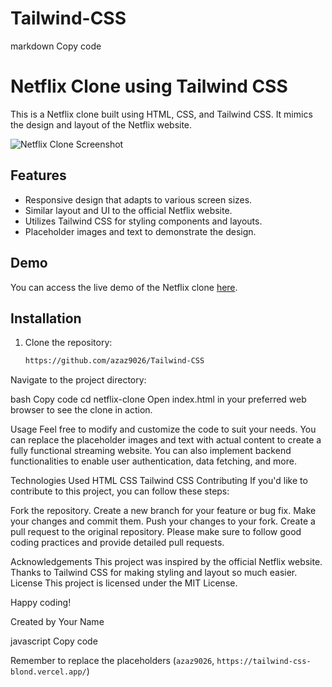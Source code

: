 ﻿# Tailwind-CSS

markdown
Copy code
# Netflix Clone using Tailwind CSS

This is a Netflix clone built using HTML, CSS, and Tailwind CSS. It mimics the design and layout of the Netflix website.

![Netflix Clone Screenshot]()

## Features

- Responsive design that adapts to various screen sizes.
- Similar layout and UI to the official Netflix website.
- Utilizes Tailwind CSS for styling components and layouts.
- Placeholder images and text to demonstrate the design.

## Demo

You can access the live demo of the Netflix clone [here](https://github.com/azaz9026/Tailwind-CSS).

## Installation

1. Clone the repository:

   ```bash
   https://github.com/azaz9026/Tailwind-CSS
Navigate to the project directory:

bash
Copy code
cd netflix-clone
Open index.html in your preferred web browser to see the clone in action.

Usage
Feel free to modify and customize the code to suit your needs. You can replace the placeholder images and text with actual content to create a fully functional streaming website. You can also implement backend functionalities to enable user authentication, data fetching, and more.

Technologies Used
HTML
CSS
Tailwind CSS
Contributing
If you'd like to contribute to this project, you can follow these steps:

Fork the repository.
Create a new branch for your feature or bug fix.
Make your changes and commit them.
Push your changes to your fork.
Create a pull request to the original repository.
Please make sure to follow good coding practices and provide detailed pull requests.

Acknowledgements
This project was inspired by the official Netflix website.
Thanks to Tailwind CSS for making styling and layout so much easier.
License
This project is licensed under the MIT License.

Happy coding!

Created by Your Name

javascript
Copy code

Remember to replace the placeholders (`azaz9026`, `https://tailwind-css-blond.vercel.app/`)

